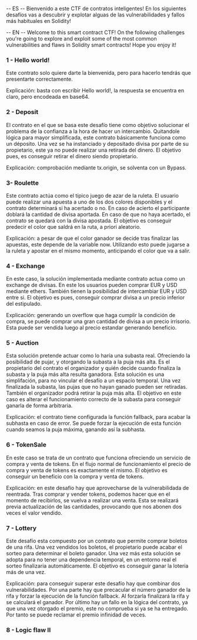 -- ES --
Bienvenido a este CTF de contratos inteligentes!
En los siguientes desafíos vas a descubrir y explotar alguas de las vulnerabilidades y fallos más habituales en Solidity!

-- EN --
Welcome to this smart contract CTF!
On the following challenges you're going to explore and exploit some of the most common vulnerabilities and flaws in Solidity smart contracts!
Hope you enjoy it!

### 1 - Hello world!
Este contrato solo quiere darte la bienvenida, pero para hacerlo tendrás que presentarte correctamente.

Explicación: basta con escribir Hello world!, la respuesta se encuentra en claro, pero encodeada en base64.

### 2 - Deposit
El contrato en el que se basa este desafío tiene como objetivo solucionar el problema de la confianza a la hora de hacer un intercambio. Quitandole lógica para mayor simplificada, este contrato básicamente funciona como un déposito. Una vez se ha instanciado y depositado divisa por parte de su propietario, este ya no puede realizar una retirada del dinero. 
El objetivo pues, es conseguir retirar el dinero siendo propietario.

Explicación: comprobación mediante tx.origin, se solventa con un Bypass.

### 3- Roulette
Este contrato actúa como el típico juego de azar de la ruleta. El usuario puede realizar una apuesta a uno de los dos colores disponibles y el contrato determinará si ha acertado o no. En caso de acierto el participante doblará la cantidad de divisa aportada. En caso de que no haya acertado, el contrato se quedará con la divisa apostada.
El objetivo es conseguir predecir el color que saldrá en la ruta, a priori aleatorio.

Explicación: a pesar de que el color ganador se decide tras finalizar las apuestas, este depende de la variable now. Utilizando esto puede jugarse a la ruleta y apostar en el mismo momento, anticipando el color que va a salir.

### 4 - Exchange
En este caso, la solución implementada mediante contrato actua como un exchange de divisas. En este los usuarios pueden comprar EUR y USD mediante ethers. También tienen la posibilidad de intercambiar EUR y USD entre si.
El objetivo es pues, conseguir comprar divisa a un precio inferior del estipulado.

Explicación: generando un overflow que haga cumplir la condición de compra, se puede comprar una gran cantidad de divisa a un precio irrisorio. Esta puede ser vendida luego al precio estandar generando beneficio.


### 5 - Auction
Esta solución pretende actuar como lo haría una subasta real. Ofreciendo la posibilidad de pujar, y otorgando la subasta a la puja más alta. Es el propietario del contrato el organizador y quién decide cuando finaliza la subasta y la puja más alta resulta ganadora. Esta solución es una simplifación, para no vincular el desafío a un espacio temporal. Una vez finalizada la subasta, las pujas que no hayan ganado pueden ser retiradas. También el organizador podrá retirar la puja más alta.
El objetivo en este caso es alterar el funcionamiento correcto de la subasta para conseguir ganarla de forma arbitraria.

Explicación: el contrato tiene configurada la función fallback, para acabar la subhasta en caso de error. Se puede forzar la ejecución de esta función cuando seamos la puja máxima, ganando así la subhasta.



### 6 - TokenSale
En este caso se trata de un contrato que funciona ofreciendo un servicio de compra y venta de tokens. En el flujo normal de funcionamiento el precio de compra y venta de tokens es exactamente el mismo. 
El objetivo es conseguir un beneficio con la compra y venta de tokens. 

Explicación: en este desafío hay que aprovecharse de la vulnerabilidada de reentrada. Tras comprar y vender tokens, podemos hacer que en el momento de recibirlos, se vuelva a realizar una venta. Esta se realizará previa actualización de las cantidades, provocando que nos abonen dos veces el valor vendido.

### 7 - Lottery
Este desafío esta compuesto por un contrato que permite comprar boletos de una rifa.
Una vez vendidos los boletos, el propietario puede acabar el sorteo para determinar el boleto ganador. 
Una vez más esta solución se adopta para no tener una dependencia temporal, en un entorno real el sorteo finalizaria automáticamente.
El objetivo es conseguir ganar la loteria más de una vez.

Explicación: para conseguir superar este desafío hay que combinar dos vulnerabilidades. Por una parte hay que precacular el número ganador de la rifa y forzar la ejecución de la función fallback. Al forzarla finalizará la rifa y se calculará el ganador. Por último hay un fallo en la lógica del contrato, ya que una vez otorgado el premio, este no comprueba si ya se ha entregado. Por tanto se puede reclamar el premio infinidad de veces.


### 8 - Logic flaw II